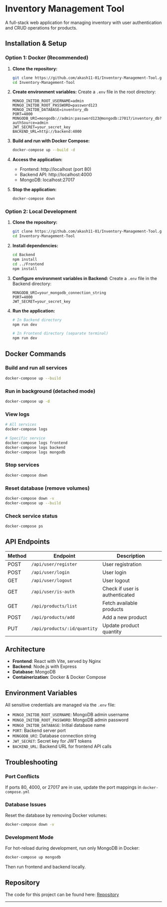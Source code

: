 # Inventory Management Tool

A full-stack web application for managing inventory with user authentication and CRUD operations for products.

## Installation & Setup

### Option 1: Docker (Recommended)

1. **Clone the repository:**

   ```bash
   git clone https://github.com/akash11-01/Inventory-Management-Tool.git
   cd Inventory-Management-Tool
   ```

2. **Create environment variables:**
   Create a `.env` file in the root directory:

   ```env
   MONGO_INITDB_ROOT_USERNAME=admin
   MONGO_INITDB_ROOT_PASSWORD=password123
   MONGO_INITDB_DATABASE=inventory_db
   PORT=4000
   MONGODB_URI=mongodb://admin:password123@mongodb:27017/inventory_db?authSource=admin
   JWT_SECRET=your_secret_key
   BACKEND_URL=http://backend:4000
   ```

3. **Build and run with Docker Compose:**

   ```bash
   docker-compose up --build -d
   ```

4. **Access the application:**

   - Frontend: http://localhost (port 80)
   - Backend API: http://localhost:4000
   - MongoDB: localhost:27017

5. **Stop the application:**
   ```bash
   docker-compose down
   ```

### Option 2: Local Development

1. **Clone the repository:**

   ```bash
   git clone https://github.com/akash11-01/Inventory-Management-Tool.git
   cd Inventory-Management-Tool
   ```

2. **Install dependencies:**

   ```bash
   cd Backend
   npm install
   cd ../Frontend
   npm install
   ```

3. **Configure environment variables in Backend:**
   Create a `.env` file in the Backend directory:

   ```env
   MONGODB_URI=your_mongodb_connection_string
   PORT=4000
   JWT_SECRET=your_secret_key
   ```

4. **Run the application:**

   ```bash
   # In Backend directory
   npm run dev

   # In Frontend directory (separate terminal)
   npm run dev
   ```

## Docker Commands

### Build and run all services

```bash
docker-compose up --build
```

### Run in background (detached mode)

```bash
docker-compose up -d
```

### View logs

```bash
# All services
docker-compose logs

# Specific service
docker-compose logs frontend
docker-compose logs backend
docker-compose logs mongodb
```

### Stop services

```bash
docker-compose down
```

### Reset database (remove volumes)

```bash
docker-compose down -v
docker-compose up --build
```

### Check service status

```bash
docker-compose ps
```

## API Endpoints

| Method | Endpoint                     | Description                    |
| ------ | ---------------------------- | ------------------------------ |
| POST   | `/api/user/register`         | User registration              |
| POST   | `/api/user/login`            | User login                     |
| GET    | `/api/user/logout`           | User logout                    |
| GET    | `/api/user/is-auth`          | Check if user is authenticated |
| GET    | `/api/products/list`         | Fetch available products       |
| POST   | `/api/products/add`          | Add a new product              |
| PUT   | `/api/products/:id/quantity` | Update product quantity        |

## Architecture

- **Frontend**: React with Vite, served by Nginx
- **Backend**: Node.js with Express
- **Database**: MongoDB
- **Containerization**: Docker & Docker Compose

## Environment Variables

All sensitive credentials are managed via the `.env` file:

- `MONGO_INITDB_ROOT_USERNAME`: MongoDB admin username
- `MONGO_INITDB_ROOT_PASSWORD`: MongoDB admin password
- `MONGO_INITDB_DATABASE`: Initial database name
- `PORT`: Backend server port
- `MONGODB_URI`: Database connection string
- `JWT_SECRET`: Secret key for JWT tokens
- `BACKEND_URL`: Backend URL for frontend API calls

## Troubleshooting

### Port Conflicts

If ports 80, 4000, or 27017 are in use, update the port mappings in `docker-compose.yml`

### Database Issues

Reset the database by removing Docker volumes:

```bash
docker-compose down -v
```

### Development Mode

For hot-reload during development, run only MongoDB in Docker:

```bash
docker-compose up mongodb
```

Then run frontend and backend locally.

## Repository

The code for this project can be found here:
[Repository](https://github.com/akash11-01/Inventory-Management-Tool)

---
